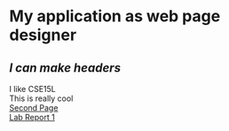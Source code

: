 # My application as web page designer
## ***I can make headers*** ##
I like CSE15L\
This is really cool\
[Second Page](google.html)\
[Lab Report 1](lab-report-1-week-0.html)
